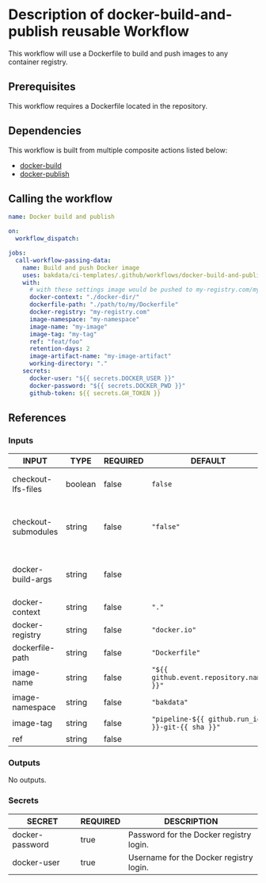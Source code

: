 # Description of docker-build-and-publish reusable Workflow

This workflow will use a Dockerfile to build and push images to any container registry.

## Prerequisites

This workflow requires a Dockerfile located in the repository.

## Dependencies

This workflow is built from multiple composite actions listed below:

- [docker-build](https://github.com/bakdata/ci-templates/tree/main/actions/docker-build)
- [docker-publish](https://github.com/bakdata/ci-templates/tree/main/actions/docker-publish)

## Calling the workflow

```yaml
name: Docker build and publish

on:
  workflow_dispatch:

jobs:
  call-workflow-passing-data:
    name: Build and push Docker image
    uses: bakdata/ci-templates/.github/workflows/docker-build-and-publish.yaml@main
    with:
      # with these settings image would be pushed to my-registry.com/my-namespace/my-image:my-tag
      docker-context: "./docker-dir/"
      dockerfile-path: "./path/to/my/Dockerfile"
      docker-registry: "my-registry.com"
      image-namespace: "my-namespace"
      image-name: "my-image"
      image-tag: "my-tag"
      ref: "feat/foo"
      retention-days: 2
      image-artifact-name: "my-image-artifact"
      working-directory: "."
    secrets:
      docker-user: "${{ secrets.DOCKER_USER }}"
      docker-password: "${{ secrets.DOCKER_PWD }}"
      github-token: ${{ secrets.GH_TOKEN }}
```

## References

### Inputs

<!-- AUTO-DOC-INPUT:START - Do not remove or modify this section -->

| INPUT               | TYPE    | REQUIRED | DEFAULT                                         | DESCRIPTION                                                                                                      |
| ------------------- | ------- | -------- | ----------------------------------------------- | ---------------------------------------------------------------------------------------------------------------- |
| checkout-lfs-files  | boolean | false    | `false`                                         | Whether the Git checkout action should resolve LFS files or not. (Default is false)                              |
| checkout-submodules | string  | false    | `"false"`                                       | Whether to checkout submodules: `true` to checkout submodules or `recursive` to recursively checkout submodules. |
| docker-build-args   | string  | false    |                                                 | List of build-time variables (see https://github.com/docker/build-push-action?tab=readme-ov-file#inputs)         |
| docker-context      | string  | false    | `"."`                                           | The docker context.                                                                                              |
| docker-registry     | string  | false    | `"docker.io"`                                   | Host where the image should be pushed to.                                                                        |
| dockerfile-path     | string  | false    | `"Dockerfile"`                                  | Path to the Dockerfile.                                                                                          |
| image-name          | string  | false    | `"${{ github.event.repository.name }}"`         | Name of Docker image.                                                                                            |
| image-namespace     | string  | false    | `"bakdata"`                                     | Namespace of Docker image.                                                                                       |
| image-tag           | string  | false    | `"pipeline-${{ github.run_id }}-git-{{ sha }}"` | Tag of Docker image.                                                                                             |
| ref                 | string  | false    |                                                 | Ref name to checkout                                                                                             |

<!-- AUTO-DOC-INPUT:END -->

### Outputs

<!-- AUTO-DOC-OUTPUT:START - Do not remove or modify this section -->

No outputs.

<!-- AUTO-DOC-OUTPUT:END -->

### Secrets

<!-- AUTO-DOC-SECRETS:START - Do not remove or modify this section -->

| SECRET          | REQUIRED | DESCRIPTION                             |
| --------------- | -------- | --------------------------------------- |
| docker-password | true     | Password for the Docker registry login. |
| docker-user     | true     | Username for the Docker registry login. |

<!-- AUTO-DOC-SECRETS:END -->
